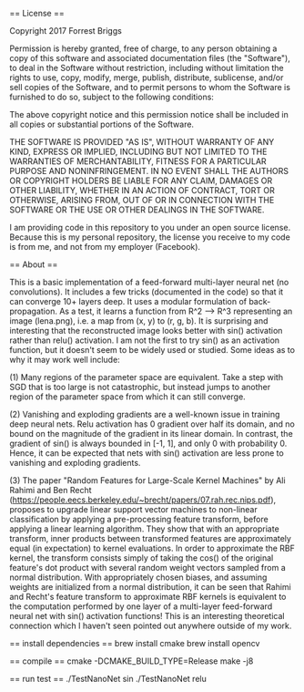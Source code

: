 == License ==

Copyright 2017 Forrest Briggs

Permission is hereby granted, free of charge, to any person obtaining a copy of this software and associated documentation files (the "Software"), to deal in the Software without restriction, including without limitation the rights to use, copy, modify, merge, publish, distribute, sublicense, and/or sell copies of the Software, and to permit persons to whom the Software is furnished to do so, subject to the following conditions:

The above copyright notice and this permission notice shall be included in all copies or substantial portions of the Software.

THE SOFTWARE IS PROVIDED "AS IS", WITHOUT WARRANTY OF ANY KIND, EXPRESS OR IMPLIED, INCLUDING BUT NOT LIMITED TO THE WARRANTIES OF MERCHANTABILITY, FITNESS FOR A PARTICULAR PURPOSE AND NONINFRINGEMENT. IN NO EVENT SHALL THE AUTHORS OR COPYRIGHT HOLDERS BE LIABLE FOR ANY CLAIM, DAMAGES OR OTHER LIABILITY, WHETHER IN AN ACTION OF CONTRACT, TORT OR OTHERWISE, ARISING FROM, OUT OF OR IN CONNECTION WITH THE SOFTWARE OR THE USE OR OTHER DEALINGS IN THE SOFTWARE.

I am providing code in this repository to you under an open source license. Because this is my personal repository, the license you receive to my code is from me, and not from my employer (Facebook).

== About ==

This is a basic implementation of a feed-forward multi-layer neural net (no convolutions). It includes a few tricks (documented in the code) so that it can converge 10+ layers deep. It uses a modular formulation of back-propagation. As a test, it learns a function from R^2 --> R^3 representing an image (lena.png), i.e. a map from (x, y) to (r, g, b). It is surprising and interesting that the reconstructed image looks better with sin() activation rather than relu() activation. I am not the first to try sin() as an activation function, but it doesn't seem to be widely used or studied. Some ideas as to why it may work well include:

(1) Many regions of the parameter space are equivalent. Take a step with SGD that is too large is not catastrophic, but instead jumps to another region of the parameter space from which it can still converge.

(2) Vanishing and exploding gradients are a well-known issue in training deep neural nets. Relu activation has 0 gradient over half its domain, and no bound on the magnitude of the gradient in its linear domain. In contrast, the gradient of sin() is always bounded in [-1, 1], and only 0 with probability 0. Hence, it can be expected that nets with sin() activation are less prone to vanishing and exploding gradients.

(3) The paper "Random Features for Large-Scale Kernel Machines" by Ali Rahimi and Ben Recht (https://people.eecs.berkeley.edu/~brecht/papers/07.rah.rec.nips.pdf), proposes to upgrade linear support vector machines to non-linear classification by applying a pre-processing feature transform, before applying a linear learning algorithm. They show that with an appropriate transform, inner products between transformed features are approximately equal (in expectation) to kernel evaluations. In order to approximate the RBF kernel, the transform consists simply of taking the cos() of the original feature's dot product with several random weight vectors sampled from a normal distribution. With appropriately chosen biases, and assuming weights are initialized from a normal distribution, it can be seen that Rahimi and Recht's feature transform to approximate RBF kernels is equivalent to the computation performed by one layer of a multi-layer feed-forward neural net with sin() activation functions! This is an interesting theoretical connection which I haven't seen pointed out anywhere outside of my work.

== install dependencies ==
brew install cmake
brew install opencv

== compile ==
cmake -DCMAKE_BUILD_TYPE=Release
make -j8

== run test ==
./TestNanoNet sin
./TestNanoNet relu

